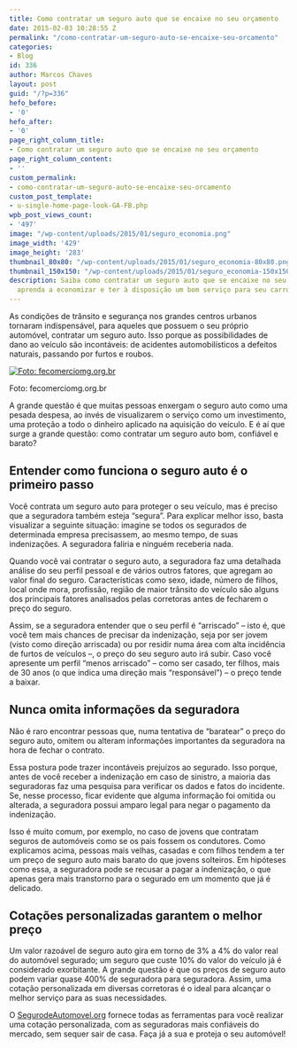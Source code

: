 ```yaml
---
title: Como contratar um seguro auto que se encaixe no seu orçamento
date: 2015-02-03 10:28:55 Z
permalink: "/como-contratar-um-seguro-auto-se-encaixe-seu-orcamento"
categories:
- Blog
id: 336
author: Marcos Chaves
layout: post
guid: "/?p=336"
hefo_before:
- '0'
hefo_after:
- '0'
page_right_column_title:
- Como contratar um seguro auto que se encaixe no seu orçamento
page_right_column_content:
- ''
custom_permalink:
- como-contratar-um-seguro-auto-se-encaixe-seu-orcamento
custom_post_template:
- u-single-home-page-look-GA-FB.php
wpb_post_views_count:
- '497'
image: "/wp-content/uploads/2015/01/seguro_economia.png"
image_width: '429'
image_height: '283'
thumbnail_80x80: "/wp-content/uploads/2015/01/seguro_economia-80x80.png"
thumbnail_150x150: "/wp-content/uploads/2015/01/seguro_economia-150x150.png"
description: Saiba como contratar um seguro auto que se encaixe no seu orçamento,
  aprenda a economizar e ter à disposição um bom serviço para seu carro.
---
```


As condições de trânsito e segurança nos grandes centros urbanos tornaram indispensável, para aqueles que possuem o seu próprio automóvel, contratar um seguro auto. Isso porque as possibilidades de dano ao veículo são incontáveis: de acidentes automobilísticos a defeitos naturais, passando por furtos e roubos.

<div id="attachment_337"  class="wp-caption aligncenter">
  <a href="/wp-content/uploads/2015/01/seguro_economia.png"><img class="img-adjustment size-full wp-image-337" src="/wp-content/uploads/2015/01/seguro_economia.png" alt="Foto: fecomerciomg.org.br" width="429" height="283" srcset="/wp-content/uploads/2015/01/seguro_economia.png 429w, /wp-content/uploads/2015/01/seguro_economia-250x165.png 250w, /wp-content/uploads/2015/01/seguro_economia-120x79.png 120w" sizes="(max-width: 429px) 100vw, 429px" /></a>
  
  <p class="wp-caption-text">
    Foto: fecomerciomg.org.br
  </p>
</div>

A grande questão é que muitas pessoas enxergam o seguro auto como uma pesada despesa, ao invés de visualizarem o serviço como um investimento, uma proteção a todo o dinheiro aplicado na aquisição do veículo. E é aí que surge a grande questão: como contratar um seguro auto bom, confiável e barato?

## Entender como funciona o seguro auto é o primeiro passo

Você contrata um seguro auto para proteger o seu veículo, mas é preciso que a seguradora também esteja “segura”. Para explicar melhor isso, basta visualizar a seguinte situação: imagine se todos os segurados de determinada empresa precisassem, ao mesmo tempo, de suas indenizações. A seguradora faliria e ninguém receberia nada.

Quando você vai contratar o seguro auto, a seguradora faz uma detalhada análise do seu perfil pessoal e de vários outros fatores, que agregam ao valor final do seguro. Características como sexo, idade, número de filhos, local onde mora, profissão, região de maior trânsito do veículo são alguns dos principais fatores analisados pelas corretoras antes de fecharem o preço do seguro.

Assim, se a seguradora entender que o seu perfil é “arriscado” – isto é, que você tem mais chances de precisar da indenização, seja por ser jovem (visto como direção arriscada) ou por residir numa área com alta incidência de furtos de veículos –, o preço do seu seguro auto irá subir. Caso você apresente um perfil “menos arriscado” – como ser casado, ter filhos, mais de 30 anos (o que indica uma direção mais “responsável”) – o preço tende a baixar.

## Nunca omita informações da seguradora

Não é raro encontrar pessoas que, numa tentativa de “baratear” o preço do seguro auto, omitem ou alteram informações importantes da seguradora na hora de fechar o contrato.

Essa postura pode trazer incontáveis prejuízos ao segurado. Isso porque, antes de você receber a indenização em caso de sinistro, a maioria das seguradoras faz uma pesquisa para verificar os dados e fatos do incidente. Se, nesse processo, ficar evidente que alguma informação foi omitida ou alterada, a seguradora possui amparo legal para negar o pagamento da indenização.

Isso é muito comum, por exemplo, no caso de jovens que contratam seguros de automóveis como se os pais fossem os condutores. Como explicamos acima, pessoas mais velhas, casadas e com filhos tendem a ter um preço de seguro auto mais barato do que jovens solteiros. Em hipóteses como essa, a seguradora pode se recusar a pagar a indenização, o que apenas gera mais transtorno para o segurado em um momento que já é delicado.

## Cotações personalizadas garantem o melhor preço

Um valor razoável de seguro auto gira em torno de 3% a 4% do valor real do automóvel segurado; um seguro que custe 10% do valor do veículo já é considerado exorbitante. A grande questão é que os preços de seguro auto podem variar quase 400% de seguradora para seguradora. Assim, uma cotação personalizada em diversas corretoras é o ideal para alcançar o melhor serviço para as suas necessidades.

O [SegurodeAutomovel.org](/) fornece todas as ferramentas para você realizar uma cotação personalizada, com as seguradoras mais confiáveis do mercado, sem sequer sair de casa. Faça já a sua e proteja o seu automóvel!